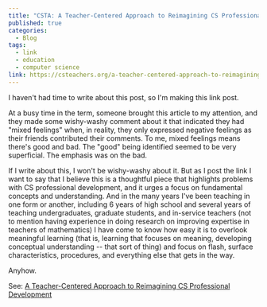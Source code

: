 ```yaml
---
title: "CSTA: A Teacher-Centered Approach to Reimagining CS Professional Development"
published: true
categories:
  - Blog
tags:
  - link
  - education
  - computer science
link: https://csteachers.org/a-teacher-centered-approach-to-reimagining-cs-professional-development/
---
```


I haven't had time to write about this post, so I'm making this link post. 

At a busy time in the term, someone brought this article to my attention, and they made some wishy-washy comment about it that indicated they had "mixed feelings" when, in reality, they only expressed negative feelings as their friends contributed their comments. To me, mixed feelings means there's good and bad. The "good" being identified seemed to be very superficial. The emphasis was on the bad. 

If I write about this, I won't be wishy-washy about it. But as I post the link I want to say that I believe this is a thoughtful piece that highlights problems with CS professional development, and it urges a focus on fundamental concepts and understanding. And in the many years I've been teaching in one form or another, including 6 years of high school and several years of teaching undergraduates, graduate students, and in-service teachers (not to mention having experience in doing research on improving expertise in teachers of mathematics) I have come to know how easy it is to overlook meaningful learning (that is, learning that focuses on meaning, developing conceptual understanding -- that sort of thing) and focus on flash, surface characteristics, procedures, and everything else that gets in the way. 

Anyhow.

See: [A Teacher-Centered Approach to Reimagining CS Professional Development](https://csteachers.org/a-teacher-centered-approach-to-reimagining-cs-professional-development/)
